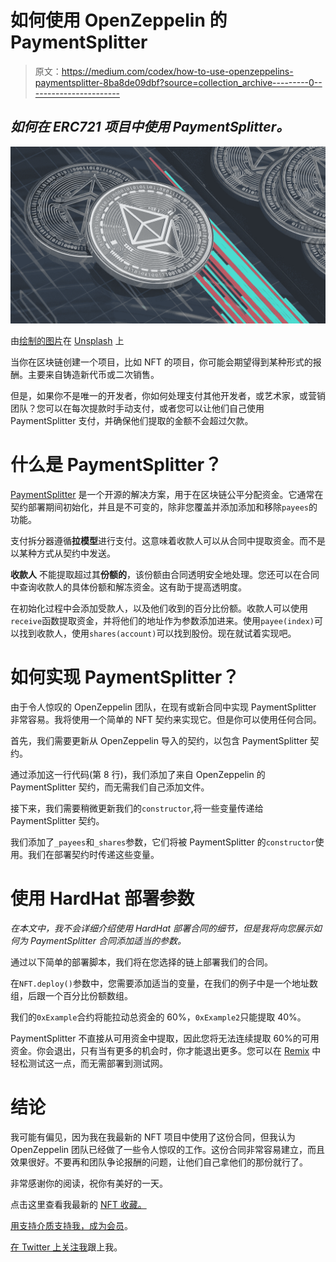 # 如何使用 OpenZeppelin 的 PaymentSplitter

> 原文：<https://medium.com/codex/how-to-use-openzeppelins-paymentsplitter-8ba8de09dbf?source=collection_archive---------0----------------------->

## *如何在 ERC721 项目中使用 PaymentSplitter。*

![](img/b378106a3ae76f5485c71620661a7342.png)

由[绘制的图片](https://unsplash.com/@drawkit?utm_source=unsplash&utm_medium=referral&utm_content=creditCopyText)在 [Unsplash](https://unsplash.com/s/photos/ethereum?utm_source=unsplash&utm_medium=referral&utm_content=creditCopyText) 上

当你在区块链创建一个项目，比如 NFT 的项目，你可能会期望得到某种形式的报酬。主要来自铸造新代币或二次销售。

但是，如果你不是唯一的开发者，你如何处理支付其他开发者，或艺术家，或营销团队？您可以在每次提款时手动支付，或者您可以让他们自己使用 PaymentSplitter 支付，并确保他们提取的金额不会超过欠款。

# 什么是 PaymentSplitter？

[PaymentSplitter](https://docs.openzeppelin.com/contracts/4.x/api/finance) 是一个开源的解决方案，用于在区块链公平分配资金。它通常在契约部署期间初始化，并且是不可变的，除非您覆盖并添加添加和移除`payees`的功能。

支付拆分器遵循**拉模型**进行支付。这意味着收款人可以从合同中提取资金。而不是以某种方式从契约中发送。

**收款人** 不能提取超过其**份额的**，该份额由合同透明安全地处理。您还可以在合同中查询收款人的具体份额和解冻资金。这有助于提高透明度。

在初始化过程中会添加受款人，以及他们收到的百分比份额。收款人可以使用`receive`函数提取资金，并将他们的地址作为参数添加进来。使用`payee(index)`可以找到收款人，使用`shares(account)`可以找到股份。现在就试着实现吧。

# 如何实现 PaymentSplitter？

由于令人惊叹的 OpenZeppelin 团队，在现有或新合同中实现 PaymentSplitter 非常容易。我将使用一个简单的 NFT 契约来实现它。但是你可以使用任何合同。

首先，我们需要更新从 OpenZeppelin 导入的契约，以包含 PaymentSplitter 契约。

通过添加这一行代码(第 8 行)，我们添加了来自 OpenZeppelin 的 PaymentSplitter 契约，而无需我们自己添加文件。

接下来，我们需要稍微更新我们的`constructor`,将一些变量传递给 PaymentSplitter 契约。

我们添加了`_payees`和`_shares`参数，它们将被 PaymentSplitter 的`constructor`使用。我们在部署契约时传递这些变量。

# 使用 HardHat 部署参数

*在本文中，我不会详细介绍使用 HardHat 部署合同的细节，但是我将向您展示如何为 PaymentSplitter 合同添加适当的参数。*

通过以下简单的部署脚本，我们将在您选择的链上部署我们的合同。

在`NFT.deploy()`参数中，您需要添加适当的变量，在我们的例子中是一个地址数组，后跟一个百分比份额数组。

我们的`0xExample`合约将能拉动总资金的 60%，`0xExample2`只能提取 40%。

PaymentSplitter 不直接从可用资金中提取，因此您将无法连续提取 60%的可用资金。你会退出，只有当有更多的机会时，你才能退出更多。您可以在 [Remix](http://remix.ethereum.org/) 中轻松测试这一点，而无需部署到测试网。

# 结论

我可能有偏见，因为我在我最新的 NFT 项目中使用了这份合同，但我认为 OpenZeppelin 团队已经做了一些令人惊叹的工作。这份合同非常容易建立，而且效果很好。不要再和团队争论报酬的问题，让他们自己拿他们的那份就行了。

非常感谢你的阅读，祝你有美好的一天。

点击这里查看我最新的 [NFT 收藏。](https://www.pixel-pizzas.com/)

[用支持介质支持我，成为会员](https://mbvissers.medium.com/membership)。

[在 Twitter 上关注我](https://twitter.com/MVissers4)跟上我。